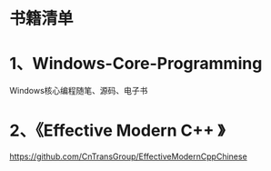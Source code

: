 # 书籍清单

# 1、Windows-Core-Programming
Windows核心编程随笔、源码、电子书

# 2、《Effective Modern C++ 》
https://github.com/CnTransGroup/EffectiveModernCppChinese

